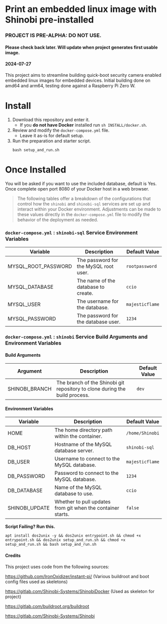 # Print an embedded linux image with Shinobi pre-installed
### PROJECT IS PRE-ALPHA: DO NOT USE. 
#### Please check back later. Will update when project generates first usable image. 

#### 2024-07-27

This project aims to streamline building quick-boot security camera enabled embedded linux images for embedded devices. Initial building done on amd64 and arm64, testing done against a Raspberry Pi Zero W. 



# Install

1. Download this repository and enter it.
    - If you **do not have Docker** installed run `sh INSTALL/docker.sh`.
2. Review and modify the `docker-compose.yml` file.
    - Leave it as-is for default setup.
3. Run the preparation and starter script.
    ```
    bash setup_and_run.sh
    ```

# Once Installed

You will be asked if you want to use the included database, default is Yes. Once complete open port 8080 of your Docker host in a web browser.

> The following tables offer a breakdown of the configurations that control how the `shinobi` and `shinobi-sql` services are set up and interact within your Docker environment. Adjustments can be made to these values directly in the `docker-compose.yml` file to modify the behavior of the deployment as needed.

### `docker-compose.yml` : `shinobi-sql` Service Environment Variables

| Variable             | Description                                          | Default Value    |
|----------------------|------------------------------------------------------|------------------|
| MYSQL_ROOT_PASSWORD  | The password for the MySQL root user.                | `rootpassword`   |
| MYSQL_DATABASE       | The name of the database to create.                  | `ccio`           |
| MYSQL_USER           | The username for the database.                       | `majesticflame`  |
| MYSQL_PASSWORD       | The password for the database user.                  | `1234`           |

### `docker-compose.yml` : `shinobi` Service Build Arguments and Environment Variables

#### Build Arguments

| Argument          | Description                                               | Default Value |
|-------------------|-----------------------------------------------------------|---------------|
| SHINOBI_BRANCH    | The branch of the Shinobi git repository to clone during the build process. | `dev`         |

#### Environment Variables

| Variable          | Description                                          | Default Value |
|-------------------|------------------------------------------------------|---------------|
| HOME              | The home directory path within the container.        | `/home/Shinobi` |
| DB_HOST           | Hostname of the MySQL database server.               | `shinobi-sql`   |
| DB_USER           | Username to connect to the MySQL database.           | `majesticflame` |
| DB_PASSWORD       | Password to connect to the MySQL database.           | `1234`          |
| DB_DATABASE       | Name of the MySQL database to use.                   | `ccio`          |
| SHINOBI_UPDATE    | Whether to pull updates from git when the container starts. | `false`      |


**Script Failing? Run this.**

```
apt install dos2unix -y && dos2unix entrypoint.sh && chmod +x entrypoint.sh && dos2unix setup_and_run.sh && chmod +x setup_and_run.sh && bash setup_and_run.sh
```

#### Credits

This project uses code from the following sources: 

https://github.com/IronOxidizer/instant-pi/ (Various buildroot and boot config files used as skeletons)

https://gitlab.com/Shinobi-Systems/ShinobiDocker (Used as skeleton for project)

https://gitlab.com/buildroot.org/buildroot 

https://gitlab.com/Shinobi-Systems/Shinobi 

